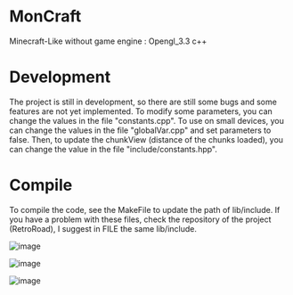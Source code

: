 # MonCraft
Minecraft-Like without game engine : Opengl_3.3 c++

# Development
The project is still in development, so there are still some bugs and some features are not yet implemented. To modify some parameters, you can change the values in the file "constants.cpp". To use on small devices, you can change the values in the file "globalVar.cpp" and set parameters to false. Then, to update the chunkView (distance of the chunks loaded), you can change the value in the file "include/constants.hpp".

# Compile
To compile the code, see the MakeFile to update the path of lib/include. If you have a problem with these files, check the repository of the project (RetroRoad), I suggest in FILE the same lib/include.


![image](https://github.com/Sala2Code/MonCraft/assets/109032171/d9fa771a-fe87-4b37-86e1-d789f200a7d7)

![image](https://github.com/Sala2Code/MonCraft/assets/109032171/08b5ba7e-65ea-40c3-a774-907c50f1022b)

![image](https://github.com/Sala2Code/MonCraft/assets/109032171/9c12a2e5-bd26-44b8-995b-6e65a533c4b3)
